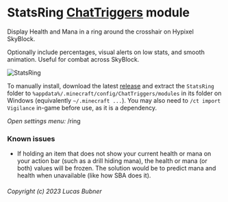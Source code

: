 # StatsRing [ChatTriggers](https://github.com/ChatTriggers/ChatTriggers) module
Display Health and Mana in a ring around the crosshair on Hypixel SkyBlock.

Optionally include percentages, visual alerts on low stats, and smooth animation. Useful for combat across SkyBlock.

![StatsRing](https://github.com/user-attachments/assets/12fdaaeb-db4d-4c34-886c-b4a1e29bb5a0)

To manually install, download the latest [release](https://github.com/bubner/StatsRing/releases/latest) and extract the `StatsRing` folder to `%appdata%/.minecraft/config/ChatTriggers/modules` in its folder on Windows (equivalently `~/.minecraft ...`).
You may also need to `/ct import Vigilance` in-game before use, as it is a dependency.

<i>Open settings menu:</i> /ring

### Known issues
- If holding an item that does not show your current health or mana on your action bar (such as a drill hiding mana), the health or mana (or both) values will be frozen. The solution would be to predict mana and health when unavailable (like how SBA does it).

###### Copyright (c) 2023 Lucas Bubner
